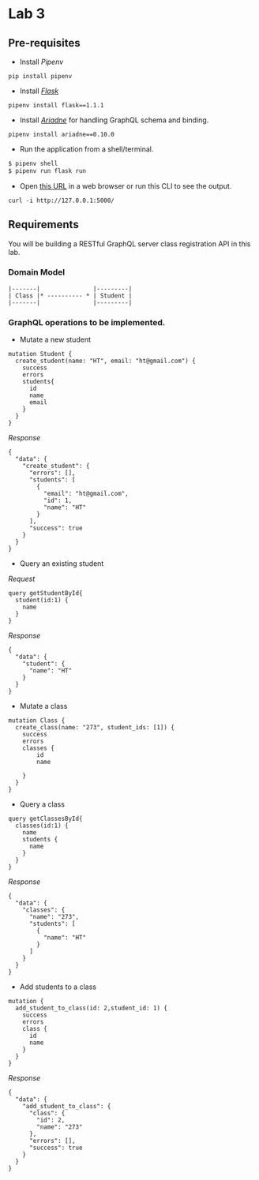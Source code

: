 # Lab 3

## Pre-requisites

* Install _Pipenv_

```
pip install pipenv
```

* Install _[Flask](https://palletsprojects.com/p/flask/)_

```
pipenv install flask==1.1.1
```
* Install _[Ariadne](https://ariadnegraphql.org/docs/flask-integration.html)_ for handling GraphQL schema and binding.

```
pipenv install ariadne==0.10.0
```

* Run the application from a shell/terminal.

```sh
$ pipenv shell
$ pipenv run flask run
```

* Open [this URL](http://127.0.0.1:5000/) in a web browser or run this CLI to see the output.

```
curl -i http://127.0.0.1:5000/
```

## Requirements

You will be building a RESTful GraphQL server class registration API in this lab.

### Domain Model

```
|-------|               |---------|
| Class |* ---------- * | Student |
|-------|               |---------|
```

### GraphQL operations to be implemented.

* Mutate a new student

```
mutation Student {
  create_student(name: "HT", email: "ht@gmail.com") {
    success
    errors
    students{
      id
      name
      email
    }
  }
}
```

_Response_

```
{
  "data": {
    "create_student": {
      "errors": [],
      "students": [
        {
          "email": "ht@gmail.com",
          "id": 1,
          "name": "HT"
        }
      ],
      "success": true
    }
  }
}
```

* Query an existing student

_Request_

```
query getStudentById{
  student(id:1) {
    name
  }
}
```

_Response_

```
{
  "data": {
    "student": {
      "name": "HT"
    }
  }
}
```

* Mutate a class

```
mutation Class {
  create_class(name: "273", student_ids: [1]) {
    success
    errors
    classes {
        id
        name
      
    }
  }
}
```

* Query a class

```
query getClassesById{
  classes(id:1) {
    name
    students {
      name
    }
  }
}
```

_Response_

```
{
  "data": {
    "classes": {
      "name": "273",
      "students": [
        {
          "name": "HT"
        }
      ]
    }
  }
}
```

* Add students to a class

```
mutation {
  add_student_to_class(id: 2,student_id: 1) {
    success
    errors
    class {
      id
      name
    }
  }
}
```

_Response_

```
{
  "data": {
    "add_student_to_class": {
      "class": {
        "id": 2,
        "name": "273"
      },
      "errors": [],
      "success": true
    }
  }
}
```